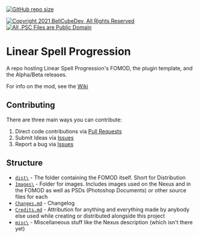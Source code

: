 [![GitHub repo size](https://img.shields.io/github/repo-size/BellCubeDev/LinearSpellProgression?style=for-the-badge)](#README_START)

[![Copyright 2021 BellCubeDev, All Rights Reserved](https://img.shields.io/badge/©%202021%20BellCubeDev-%20All%20Rights%20Reserved-blue?style=for-the-badge)](#README_START) [![All .PSC Files are Public Domain](https://img.shields.io/badge/All%20.PSC%20Files-Are%20Public%20Domain-00bd5e?style=for-the-badge)](#README_START)

# Linear Spell Progression

A repo hosting Linear Spell Progression's FOMOD, the plugin template, and the Alpha/Beta releases.

For info on the mod, see the [Wiki](https://github.com/BellCubeDev/LinearSpellProgression/wiki)
<!--
See [the Nexus page](https://www.nexusmods.com/skyrimspecialedition/mods/47087) for a description of the mod itself.
<br>[Download Additional Clockwork](https://www.nexusmods.com/skyrimspecialedition/mods/47087)
-->

## Contributing

There are three main ways you can contribute:

1. Direct code contributions via [Pull Requests](https://github.com/BellCubeDev/AdditionalClockwork/pulls)
2. Submit Ideas via [Issues](https://github.com/BellCubeDev/LinearSpellProgression/issues/new)
3. Report a bug via [Issues](https://github.com/BellCubeDev/LinearSpellProgression/issues/new)

## Structure

- [`dist\`](dist/) - The folder containing the FOMOD itself. Short for Distribution
- [`Images\`](Images/) - Folder for images. Includes images used on the Nexus and in the FOMOD as well as PSDs (Photoshop Documents) or other source files for each
- [`Changes.md`](Changes.md) - Changelog
- [`Credits.md`](Credits.md) - Attribution for anything and everything made by anybody else used while creating or distributed alongside this project
- [`misc\`](misc/) - Miscellaneous stuff like the Nexus description (which isn't there yet)
